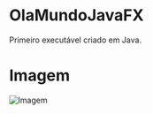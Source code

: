 # OlaMundoJavaFX

Primeiro executável criado em Java.

# Imagem
![Imagem](https://user-images.githubusercontent.com/79422132/113540724-1cd1d700-95b7-11eb-8aa9-4957d466c287.png)
